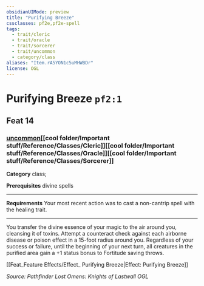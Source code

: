 ```yaml
---
obsidianUIMode: preview
title: "Purifying Breeze"
cssclasses: pf2e,pf2e-spell
tags:
  - trait/cleric
  - trait/oracle
  - trait/sorcerer
  - trait/uncommon
  - category/class
aliases: "Item.rA5YON1c5uMHWBDr"
license: OGL
---
```

# Purifying Breeze `pf2:1`
## Feat 14
### [uncommon](cool%20folder/Important%20stuff/Bestiary/zz_traits/uncommon.md "Uncommon Rarity Trait")[[cool folder/Important stuff/Reference/Classes/Cleric]][[cool folder/Important stuff/Reference/Classes/Oracle]][[cool folder/Important stuff/Reference/Classes/Sorcerer]]

**Category** class; 



**Prerequisites** divine spells
* * *
**Requirements** Your most recent action was to cast a non-cantrip spell with the healing trait.

* * *

You transfer the divine essence of your magic to the air around you, cleansing it of toxins. Attempt a counteract check against each airborne disease or poison effect in a 15-foot radius around you. Regardless of your success or failure, until the beginning of your next turn, all creatures in the purified area gain a +1 status bonus to Fortitude saving throws.

[[Feat_Feature Effects/Effect_ Purifying Breeze|Effect: Purifying Breeze]]

*Source: Pathfinder Lost Omens: Knights of Lastwall*
*OGL*
